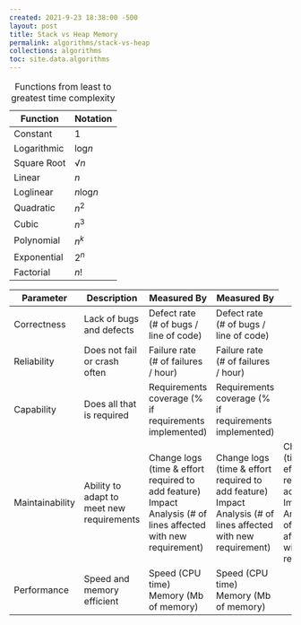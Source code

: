 ```yaml
---
created: 2021-9-23 18:38:00 -500
layout: post
title: Stack vs Heap Memory
permalink: algorithms/stack-vs-heap
collections: algorithms
toc: site.data.algorithms
---
```


<table>
    <caption>Functions from least to greatest time complexity</caption>
    <thead>  
        <tr>
            <th>Function</th>
            <th>Notation</th>
        </tr>
    </thead>
    <tbody>
        <tr>
            <td>Constant</td>
            <td>1</td>
        </tr>
        <tr>
            <td>Logarithmic</td>
            <td>log<em>n</em></td>
        </tr>
        <tr>
            <td>Square Root</td>
            <td>√<em>n</em></td>
        </tr>
        <tr>
            <td>Linear</td>
            <td><em>n</em></td>
        </tr>
        <tr>
            <td>Loglinear</td>
            <td><em>n</em>log<em>n</em></td>
        </tr>
        <tr>
            <td>Quadratic</td>
            <td><em>n</em><sup>2</sup></td>
        </tr>
        <tr>
            <td>Cubic</td>
            <td><em>n</em><sup>3</sup></td>
        </tr>
        <tr>
            <td>Polynomial</td>
            <td><em>n</em><sup><em>k</em></sup></td>
        </tr>
        <tr>
            <td>Exponential</td>
            <td>2<sup><em>n</em></sup></td>
        </tr>
        <tr>
            <td>Factorial</td>
            <td><em>n</em>!</td>
        </tr>
    </tbody>
</table>


<table>
    <thead>
        <th>Parameter</th>
        <th>Description</th>
        <th>Measured By</th>
        <th>Measured By</th>
    </thead>
    <tbody>
        <tr>
            <td>Correctness</td>
            <td>Lack of bugs and defects</td>
            <td>Defect rate (# of bugs / line of code)</td>
            <td>Defect rate (# of bugs / line of code)</td>
        </tr>
        <tr>
            <td>Reliability</td>
            <td>Does not fail or crash often</td>
            <td>Failure rate (# of failures / hour)</td>
            <td>Failure rate (# of failures / hour)</td>
        </tr>
        <tr>
            <td>Capability</td>
            <td>Does all that is required</td>
            <td>Requirements coverage (% if requirements implemented)</td>
            <td>Requirements coverage (% if requirements implemented)</td>
        </tr>
        <tr>
            <td>Maintainability</td>
            <td>Ability to adapt to meet new requirements</td>
            <td>Change logs (time & effort required to add feature)<br> 
                Impact Analysis (# of lines affected with new requirement)
            </td>
            <td>Change logs (time & effort required to add feature)<br> 
                Impact Analysis (# of lines affected with new requirement)
            </td>
            <td>Change logs (time & effort required to add feature)<br> 
                Impact Analysis (# of lines affected with new requirement)
            </td>
            <td>Change logs (time & effort required to add feature)<br> 
                Impact Analysis (# of lines affected with new requirement)
            </td>
            <td>Change logs (time & effort required to add feature)<br> 
                Impact Analysis (# of lines affected with new requirement)
            </td>
            <td>Change logs (time & effort required to add feature)<br> 
                Impact Analysis (# of lines affected with new requirement)
            </td>
            <td>Change logs (time & effort required to add feature)<br> 
                Impact Analysis (# of lines affected with new requirement)
            </td>
            <td>Change logs (time & effort required to add feature)<br> 
                Impact Analysis (# of lines affected with new requirement)
            </td>
        </tr>
        <tr>
            <td>Performance</td>
            <td>Speed and memory efficient</td>
            <td>Speed (CPU time)<br>
                Memory (Mb of memory)
            </td>
            <td>Speed (CPU time)<br>
                Memory (Mb of memory)
            </td>
        </tr>
    </tbody>
</table>